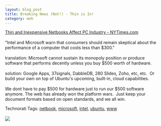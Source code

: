 ```yaml
--- 
layout: blog_post
title: Breaking News (Not!) - Thin is In!
category: meh
---
```

<a href="http://www.nytimes.com/2009/04/02/technology/02netbooks.html?pagewanted=1">Thin and Inexpensive Netbooks Affect PC Industry - NYTimes.com</a><br /><br />"Intel and Microsoft warn that consumers should remain skeptical about the performance of a computer that costs less than $300."<br /><br />translation: Microsoft cannot sustain its monopoly position or produce software that performs decently unless you buy $500 worth of hardware.<br /><br />solution: Google Apps, 37signals, DabbleDB, 280 Slides, Zoho, etc, etc.&nbsp; Or build your own on top of Ubuntu's upcoming, built-in, cloud capabilities.<br /><br />We dont have to pay $500 for hardware just to run our $500 software anymore. The web has already won the platform wars.&nbsp; Just keep your document formats based on open standards, and we all win.<br /><blockquote></blockquote>Technorati Tags: <a class="performancingtags" href="http://technorati.com/tag/netbook" rel="tag">netbook</a>, <a class="performancingtags" href="http://technorati.com/tag/microsoft" rel="tag">microsoft</a>, <a class="performancingtags" href="http://technorati.com/tag/intel" rel="tag">intel</a>, <a class="performancingtags" href="http://technorati.com/tag/ubuntu" rel="tag">ubuntu</a>, <a class="performancingtags" href="http://technorati.com/tag/www" rel="tag">www</a><br /><br /><div class="zemanta-pixie"><img class="zemanta-pixie-img" src="http://img.zemanta.com/pixy.gif?x-id=76577010-2fb6-82c9-8bbf-5b8f03ae69bd" /></div>
